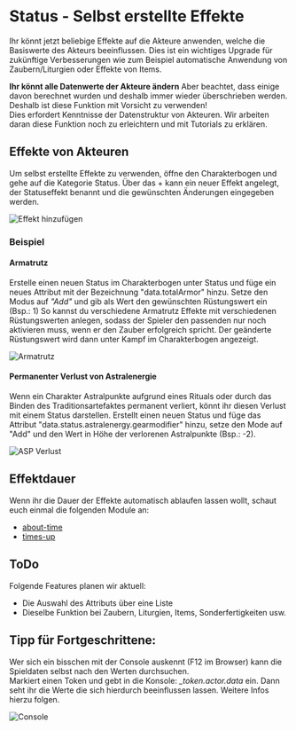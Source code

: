 # Status - Selbst erstellte Effekte
Ihr könnt jetzt beliebige Effekte auf die Akteure anwenden, welche die Basiswerte des Akteurs beeinflussen. Dies ist ein wichtiges Upgrade für zukünftige Verbesserungen wie zum Beispiel automatische Anwendung von Zaubern/Liturgien oder Effekte von Items.
 
**Ihr könnt alle Datenwerte der Akteure ändern** Aber beachtet, dass einige davon berechnet wurden und deshalb immer wieder überschrieben werden. Deshalb ist diese Funktion mit Vorsicht zu verwenden!  
Dies erfordert Kenntnisse der Datenstruktur von Akteuren. Wir arbeiten daran diese Funktion noch zu erleichtern und mit Tutorials zu erklären. 

## Effekte von Akteuren
Um selbst erstellte Effekte zu verwenden, öffne den Charakterbogen und gehe auf die Kategorie Status. Über das + kann ein neuer Effekt angelegt, der Statuseffekt benannt und die gewünschten Änderungen eingegeben werden.

![Effekt hinzufügen](https://user-images.githubusercontent.com/44941845/112887103-0d442100-90d3-11eb-8ee5-aa056fcbe8e7.png)

### Beispiel
#### Armatrutz
Erstelle einen neuen Status im Charakterbogen unter Status und füge ein neues Attribut mit der Bezeichnung "data.totalArmor" hinzu. Setze den Modus auf *"Add"* und gib als Wert den gewünschten Rüstungswert ein (Bsp.: 1)
So kannst du verschiedene Armatrutz Effekte mit verschiedenen Rüstungswerten anlegen, sodass der Spieler den passenden nur noch aktivieren muss, wenn er den Zauber erfolgreich spricht. Der geänderte Rüstungswert wird dann unter Kampf im Charakterbogen angezeigt.

![Armatrutz](https://user-images.githubusercontent.com/44941845/112887203-264cd200-90d3-11eb-8acd-901577120573.png)

#### Permanenter Verlust von Astralenergie
Wenn ein Charakter Astralpunkte aufgrund eines Rituals oder durch das Binden des Traditionsartefaktes permanent verliert, könnt ihr diesen Verlust mit einem Status darstellen. Erstellt einen neuen Status und füge das Attribut "data.status.astralenergy.gearmodifier" hinzu, setze den Mode auf "Add" und den Wert in Höhe der verlorenen Astralpunkte (Bsp.: -2).

![ASP Verlust](https://user-images.githubusercontent.com/80099175/113255951-c61f8100-92c8-11eb-9eaf-66eb68ac172a.png)  
  
## Effektdauer
Wenn ihr die Dauer der Effekte automatisch ablaufen lassen wollt, schaut euch einmal die folgenden Module an:
* [about-time](https://gitlab.com/tposney/about-time)
* [times-up](https://gitlab.com/tposney/times-up)
  
## ToDo
Folgende Features planen wir aktuell:
  * Die Auswahl des Attributs über eine Liste
  * Dieselbe Funktion bei Zaubern, Liturgien, Items, Sonderfertigkeiten usw.

## Tipp für Fortgeschrittene:
Wer sich ein bisschen mit der Console auskennt (F12 im Browser) kann die Spieldaten selbst nach den Werten durchsuchen.  
Markiert einen Token und gebt in die Konsole: *_token.actor.data* ein. Dann seht ihr die Werte die sich hierdurch beeinflussen lassen. Weitere Infos hierzu folgen.
  
![Console](https://user-images.githubusercontent.com/80099175/113256355-5e1d6a80-92c9-11eb-9e02-b52ea1c371b6.png)

